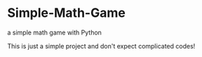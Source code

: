 # Simple-Math-Game
a simple math game with Python

This is just a simple project and don't expect complicated codes!
